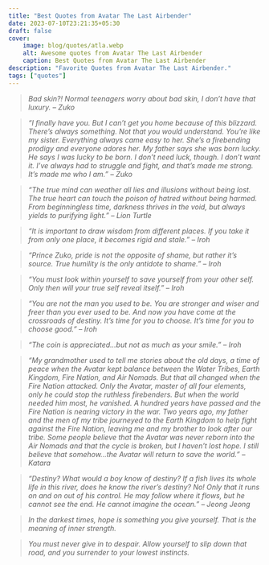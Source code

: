 ```yaml
---
title: "Best Quotes from Avatar The Last Airbender"
date: 2023-07-10T23:21:35+05:30
draft: false
cover: 
    image: blog/quotes/atla.webp
    alt: Awesome quotes from Avatar The Last Airbender
    caption: Best Quotes from Avatar The Last Airbender
description: "Favorite Quotes from Avatar The Last Airbender."
tags: ["quotes"] 
---
```



>*Bad skin?! Normal teenagers worry about bad skin, I don’t have that luxury. – Zuko*

>*“I finally have you. But I can’t get you home because of this blizzard. There’s always something. Not that you would understand. You’re like my sister. Everything always came easy to her. She’s a firebending prodigy and everyone adores her. My father says she was born lucky. He says I was lucky to be born. I don’t need luck, though. I don’t want it. I’ve always had to struggle and fight, and that’s made me strong. It’s made me who I am.” – Zuko*

>*“The true mind can weather all lies and illusions without being lost. The true heart can touch the poison of hatred without being harmed. From beginningless time, darkness thrives in the void, but always yields to purifying light.” – Lion Turtle*

>*“It is important to draw wisdom from different places. If you take it from only one place, it becomes rigid and stale.” – Iroh*

>*“Prince Zuko, pride is not the opposite of shame, but rather it’s source. True humility is the only antidote to shame.” – Iroh*

>*“You must look within yourself to save yourself from your other self. Only then will your true self reveal itself.” – Iroh*

>*“You are not the man you used to be. You are stronger and wiser and freer than you ever used to be. And now you have come at the crossroads of destiny. It’s time for you to choose. It’s time for you to choose good.” – Iroh*

>*“The coin is appreciated…but not as much as your smile.” – Iroh*

>*“My grandmother used to tell me stories about the old days, a time of peace when the Avatar kept balance between the Water Tribes, Earth Kingdom, Fire Nation, and Air Nomads. But that all changed when the Fire Nation attacked. Only the Avatar, master of all four elements, only he could stop the ruthless firebenders. But when the world needed him most, he vanished. A hundred years have passed and the Fire Nation is nearing victory in the war. Two years ago, my father and the men of my tribe journeyed to the Earth Kingdom to help fight against the Fire Nation, leaving me and my brother to look after our tribe. Some people believe that the Avatar was never reborn into the Air Nomads and that the cycle is broken, but I haven’t lost hope. I still believe that somehow…the Avatar will return to save the world.” – Katara*

>*“Destiny? What would a boy know of destiny? If a fish lives its whole life in this river, does he know the river’s destiny? No! Only that it runs on and on out of his control. He may follow where it flows, but he cannot see the end. He cannot imagine the ocean.” – Jeong Jeong*

>*In the darkest times, hope is something you give yourself. That is the meaning of inner strength.*

>*You must never give in to despair. Allow yourself to slip down that road, and you surrender to your lowest instincts.*
